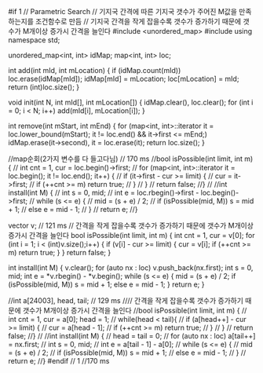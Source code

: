 #if 1
// Parametric Search
// 기지국 간격에 따른 기지국 갯수가 주어진 M값을 만족하는지를 조건함수로 만듬
// 기지국 간격을 작게 잡을수록 갯수가 증가하기 때문에 갯수가 M개이상 증가시 간격을 늘인다 
#include <unordered_map>
#include <map>
using namespace std;

unordered_map<int, int> idMap;
map<int, int> loc;

int add(int mId, int mLocation) {
	if (idMap.count(mId)) loc.erase(idMap[mId]);
	idMap[mId] = mLocation;
	loc[mLocation] = mId;
	return (int)loc.size();
}

void init(int N, int mId[], int mLocation[]) {
	idMap.clear(), loc.clear();
	for (int i = 0; i < N; i++) add(mId[i], mLocation[i]);
}

int remove(int mStart, int mEnd) {
	for (map<int, int>::iterator it = loc.lower_bound(mStart); it != loc.end() && it->first <= mEnd;)
		idMap.erase(it->second), it = loc.erase(it);
	return loc.size();
}

//map순회(2가지 변수를 다 들고다님) // 170 ms
//bool isPossible(int limit, int m) {
//	int cnt = 1, cur = loc.begin()->first;
//	for (map<int, int>::iterator it = loc.begin(); it != loc.end(); it++) {
//		if (it->first - cur >= limit) {
//			cur = it->first;
//			if (++cnt >= m) return true;
//		}
//	}
//	return false;
//}
//
//int install(int M) {
//	int s = 0, mid;
//	int e = loc.rbegin()->first - loc.begin()->first;
//	while (s <= e) {
//		mid = (s + e) / 2;
//		if (isPossible(mid, M)) s = mid + 1;
//		else e = mid - 1;
//	}
//	return e;
//}

vector<int> v; // 121 ms
// 간격을 작게 잡을수록 갯수가 증가하기 때문에 갯수가 M개이상 증가시 간격을 늘인다
bool isPossible(int limit, int m) {
	int cnt = 1, cur = v[0];
	for (int i = 1; i < (int)v.size();i++) {
		if (v[i] - cur >= limit) {
			cur = v[i];
			if (++cnt >= m) return true;
		}
	}
	return false;
}

int install(int M) {
	v.clear();
	for (auto nx : loc) v.push_back(nx.first);
	int s = 0, mid;
	int e = *v.rbegin() - *v.begin();
	while (s <= e) {
		mid = (s + e) / 2;
		if (isPossible(mid, M)) s = mid + 1;
		else e = mid - 1;
	}
	return e;
}

//int a[24003], head, tail; // 129 ms
//// 간격을 작게 잡을수록 갯수가 증가하기 때문에 갯수가 M개이상 증가시 간격을 늘인다
//bool isPossible(int limit, int m) {
//	int cnt = 1, cur = a[0]; head = 1;
//	while(head < tail){
//		if (a[head++] - cur >= limit) {
//			cur = a[head - 1];
//			if (++cnt >= m) return true;
//		}
//	}
//	return false;
//}
//
//int install(int M) {
//	head = tail = 0;
//	for (auto nx : loc) a[tail++] = nx.first;
//	int s = 0, mid;
//	int e = a[tail - 1] - a[0];
//	while (s <= e) {
//		mid = (s + e) / 2;
//		if (isPossible(mid, M)) s = mid + 1;
//		else e = mid - 1;
//	}
//	return e;
//}
#endif // 1 //170 ms
